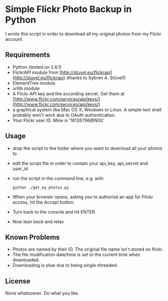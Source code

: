 Simple Flickr Photo Backup in Python
====================================

I wrote this script in order to download all my original photos from my Flickr
account.

Requirements
------------

* Python (tested on 2.6.1)
* FlickrAPI module from [http://stuvel.eu/flickrapi](http://stuvel.eu/flickrapi) (thanks to Sybren A. Stüvel!)
* ElementTree module
* urllib module
* A Flickr API key and the according secret. Get them at [http://www.flickr.com/services/api/keys/](http://www.flickr.com/services/api/keys/)
* a graphical system like Mac OS X, Windows or Linux. A simple text shell probably won't work
	due to OAuth authentication.
* Your Flickr user ID. Mine is '16126796@N00'

Usage
-----

* drop the script to the folder where you want to download all your photos to
* edit the script file in order to contain your api_key, api_secret and user_id
* run the script in the command line, e.g. with

	`python ./get_my_photos.py`

* When your browser opens, asking you to authorize an app for Flickr access, hit the Accept button.
* Turn back to the console and hit ENTER
* Now lean back and relax

Known Problems
--------------

* Photos are named by their ID. The original file name isn't stored on flickr.
* The file modification date/time is set to the current time when downloaded.
* Downloading is slow due to being single-threaded.

License
-------

None whatsoever. Do what you like.

